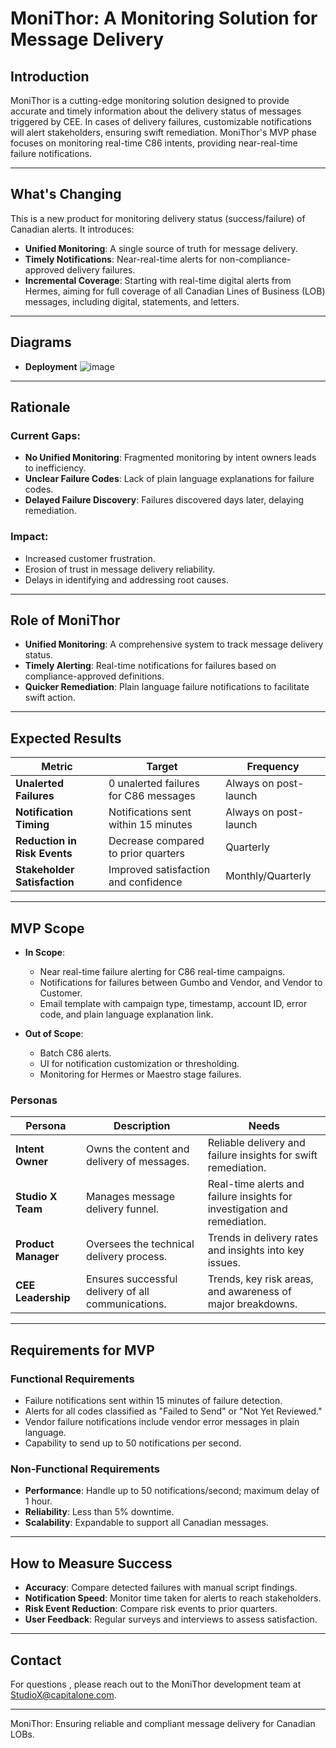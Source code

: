 # MoniThor: A Monitoring Solution for Message Delivery

## Introduction

MoniThor is a cutting-edge monitoring solution designed to provide accurate and timely information about the delivery status of messages triggered by CEE. In cases of delivery failures, customizable notifications will alert stakeholders, ensuring swift remediation. MoniThor's MVP phase focuses on monitoring real-time C86 intents, providing near-real-time failure notifications.

---

## What's Changing

This is a new product for monitoring delivery status (success/failure) of Canadian alerts. It introduces:

- **Unified Monitoring**: A single source of truth for message delivery.
- **Timely Notifications**: Near-real-time alerts for non-compliance-approved delivery failures.
- **Incremental Coverage**: Starting with real-time digital alerts from Hermes, aiming for full coverage of all Canadian Lines of Business (LOB) messages, including digital, statements, and letters.

---

## Diagrams
- **Deployment**
  ![image](https://github.com/user-attachments/assets/d21b895f-b298-406c-81c8-8393f4cc20f5)


---

## Rationale

### Current Gaps:

- **No Unified Monitoring**: Fragmented monitoring by intent owners leads to inefficiency.
- **Unclear Failure Codes**: Lack of plain language explanations for failure codes.
- **Delayed Failure Discovery**: Failures discovered days later, delaying remediation.

### Impact:

- Increased customer frustration.
- Erosion of trust in message delivery reliability.
- Delays in identifying and addressing root causes.

---

## Role of MoniThor

- **Unified Monitoring**: A comprehensive system to track message delivery status.
- **Timely Alerting**: Real-time notifications for failures based on compliance-approved definitions.
- **Quicker Remediation**: Plain language failure notifications to facilitate swift action.

---

## Expected Results

| **Metric**                   | **Target**                            | **Frequency**         |
| ---------------------------- | ------------------------------------- | --------------------- |
| **Unalerted Failures**       | 0 unalerted failures for C86 messages | Always on post-launch |
| **Notification Timing**      | Notifications sent within 15 minutes  | Always on post-launch |
| **Reduction in Risk Events** | Decrease compared to prior quarters   | Quarterly             |
| **Stakeholder Satisfaction** | Improved satisfaction and confidence  | Monthly/Quarterly     |

---

## MVP Scope

- **In Scope**:

  - Near real-time failure alerting for C86 real-time campaigns.
  - Notifications for failures between Gumbo and Vendor, and Vendor to Customer.
  - Email template with campaign type, timestamp, account ID, error code, and plain language explanation link.

- **Out of Scope**:

  - Batch C86 alerts.
  - UI for notification customization or thresholding.
  - Monitoring for Hermes or Maestro stage failures.

### Personas

| **Persona**         | **Description**                                    | **Needs**                                                                |
| ------------------- | -------------------------------------------------- | ------------------------------------------------------------------------ |
| **Intent Owner**    | Owns the content and delivery of messages.         | Reliable delivery and failure insights for swift remediation.            |
| **Studio X Team**   | Manages message delivery funnel.                   | Real-time alerts and failure insights for investigation and remediation. |
| **Product Manager** | Oversees the technical delivery process.           | Trends in delivery rates and insights into key issues.                   |
| **CEE Leadership**  | Ensures successful delivery of all communications. | Trends, key risk areas, and awareness of major breakdowns.               |

---

## Requirements for MVP

### Functional Requirements

- Failure notifications sent within 15 minutes of failure detection.
- Alerts for all codes classified as "Failed to Send" or "Not Yet Reviewed."
- Vendor failure notifications include vendor error messages in plain language.
- Capability to send up to 50 notifications per second.

### Non-Functional Requirements

- **Performance**: Handle up to 50 notifications/second; maximum delay of 1 hour.
- **Reliability**: Less than 5% downtime.
- **Scalability**: Expandable to support all Canadian messages.

---

## How to Measure Success

- **Accuracy**: Compare detected failures with manual script findings.
- **Notification Speed**: Monitor time taken for alerts to reach stakeholders.
- **Risk Event Reduction**: Compare risk events to prior quarters.
- **User Feedback**: Regular surveys and interviews to assess satisfaction.

---

## Contact

For questions , please reach out to the MoniThor development team at [StudioX@capitalone.com](mailto:StudioX@capitalone.com).

---

MoniThor: Ensuring reliable and compliant message delivery for Canadian LOBs.
